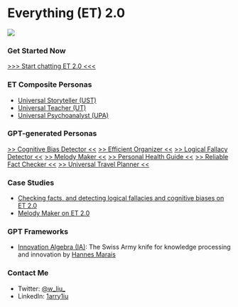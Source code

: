 # Everything (ET) 2.0

![](https://github.com/1arry1iu/everything/blob/main/ET_Avatar.png)

### Get Started Now

[>>> Start chatting ET 2.0 <<<](https://chat.openai.com/c/d5ea0720-48d9-4d2b-9c44-ab4e1c2730b7)

### ET Composite Personas

- [Universal Storyteller (UST)](https://github.com/1arry1iu/universal-storyteller)
- [Universal Teacher (UT)](https://github.com/1arry1iu/universal-teacher)
- [Universal Psychoanalyst (UPA)](https://github.com/1arry1iu/universal-psychoanalyst)

### GPT-generated Personas

[>> Cognitive Bias Detector <<](https://chat.openai.com/share/1afb2033-6627-4737-99a9-a765236a2185)
[>> Efficient Organizer <<](https://chat.openai.com/share/7d6ba59b-ef4b-420e-af0b-9ff8cba35512)
[>> Logical Fallacy Detector <<](https://chat.openai.com/share/5474073a-bc72-4d37-af4d-d3940b2706f6)
[>> Melody Maker <<](https://chat.openai.com/share/6e7e8406-cbc0-420e-be98-9f96b5112b85)
[>> Personal Health Guide <<](https://chat.openai.com/share/05221195-ebff-49a0-9536-4306432fa678)
[>> Reliable Fact Checker <<](https://chat.openai.com/share/8b267037-42c0-463a-a1be-69aa20cd8857)
[>> Universal Travel Planner <<](https://chat.openai.com/share/3449ff9b-42fe-4ec9-8046-d076ecb23c50)

### Case Studies

- [Checking facts, and detecting logical fallacies and cognitive biases on ET 2.0](https://chat.openai.com/share/a6660567-5d53-49bb-93a3-c30607eeeaf1)
- [Melody Maker on ET 2.0](https://chat.openai.com/c/9dabd1fc-b1b3-415f-9967-e0a95946775e)

### GPT Frameworks

- [Innovation Algebra (IA)](https://github.com/hannes-marais/innovation-algebra): The Swiss Army knife for knowledge processing and innovation by [Hannes Marais](https://twitter.com/HiDeeeps)

### Contact Me

- Twitter: [@w_liu_](https://twitter.com/w_liu_)
- LinkedIn: [1arry1iu](https://www.linkedin.com/in/1arry1iu/)
